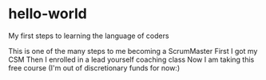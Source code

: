 # hello-world
My first steps to learning the language of coders

This is one of the many steps to me becoming a ScrumMaster
First I got my CSM
Then I enrolled in a lead yourself coaching class
Now I am taking this free course (I'm out of discretionary funds for now:)
